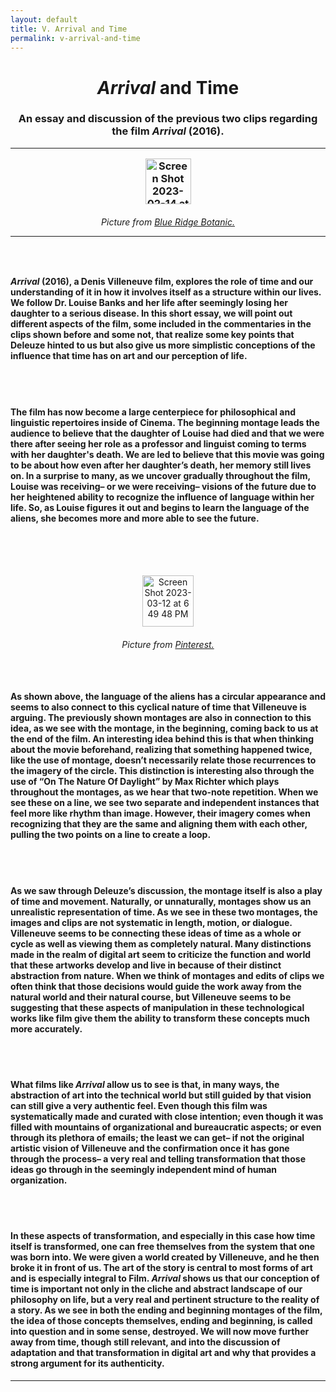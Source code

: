 ```yaml
---
layout: default
title: V. Arrival and Time
permalink: v-arrival-and-time
---
```

<!-- Add an essay or interpretive material below this line,
using HTML or markdown.  Do not modify this file above this line -->
<h1><center><i>Arrival</i> and Time</center>
<h3><center>An essay and discussion of the previous two clips regarding the film <i>Arrival</i> (2016).</center>
<hr>
<p style="text-align:center;"><img width="73" alt="Screen Shot 2023-02-14 at 6 36 45 PM" src="https://user-images.githubusercontent.com/122332459/218895077-86f3c170-98ea-4b93-b802-819fe61e8277.png"></p>
<h6><center>Picture from <a href="https://www.blueridgebotanic.com/blog/florilegium">Blue Ridge Botanic.</a></center>
<hr>
<br>
<h4><i>Arrival</i> (2016), a Denis Villeneuve film, explores the role of time and our understanding of it in how it involves itself as a structure within our lives. We follow Dr. Louise Banks and her life after seemingly losing her daughter to a serious disease. In this short essay, we will point out different aspects of the film, some included in the commentaries in the clips shown before and some not, that realize some key points that Deleuze hinted to us but also give us more simplistic conceptions of the influence that time has on art and our perception of life.</h4> 
<br>
<br>
<h4>The film has now become a large centerpiece for philosophical and linguistic repertoires inside of Cinema. The beginning montage leads the audience to believe that the daughter of Louise had died and that we were there after seeing her role as a professor and linguist coming to terms with her daughter's death. We are led to believe that this movie was going to be about how even after her daughter’s death, her memory still lives on. In a surprise to many, as we uncover gradually throughout the film, Louise was receiving– or we were receiving– visions of the future due to her heightened ability to recognize the influence of language within her life. So, as Louise figures it out and begins to learn the language of the aliens, she becomes more and more able to see the future.</h4>
<br>
<br>
<br>
<p style="text-align:center;"><img width="82" alt="Screen Shot 2023-03-12 at 6 49 48 PM" src="https://user-images.githubusercontent.com/122332459/224581969-13c76853-e305-4e9a-b53e-9b2a3d31f5c1.png"></p>
  <h6><center>Picture from <a href="https://www.pinterest.com/pin/476959416790757876/">Pinterest.</a></center>
<br>
<br>
<h4>As shown above, the language of the aliens has a circular appearance and seems to also connect to this cyclical nature of time that Villeneuve is arguing. The previously shown montages are also in connection to this idea, as we see with the montage, in the beginning, coming back to us at the end of the film. An interesting idea behind this is that when thinking about the movie beforehand, realizing that something happened twice, like the use of montage, doesn’t necessarily relate those recurrences to the imagery of the circle. This distinction is interesting also through the use of “On The Nature Of Daylight” by Max Richter which plays throughout the montages, as we hear that two-note repetition. When we see these on a line, we see two separate and independent instances that feel more like rhythm than image. However, their imagery comes when recognizing that they are the same and aligning them with each other, pulling the two points on a line to create a loop.</h4>
<br>
<br>
<h4>As we saw through Deleuze’s discussion, the montage itself is also a play of time and movement. Naturally, or unnaturally, montages show us an unrealistic representation of time. As we see in these two montages, the images and clips are not systematic in length, motion, or dialogue. Villeneuve seems to be connecting these ideas of time as a whole or cycle as well as viewing them as completely natural. Many distinctions made in the realm of digital art seem to criticize the function and world that these artworks develop and live in because of their distinct abstraction from nature. When we think of montages and edits of clips we often think that those decisions would guide the work away from the natural world and their natural course, but Villeneuve seems to be suggesting that these aspects of manipulation in these technological works like film give them the ability to transform these concepts much more accurately.</h4>
<br>
<br>
<h4>What films like <i>Arrival</i> allow us to see is that, in many ways, the abstraction of art into the technical world but still guided by that vision can still give a very authentic feel. Even though this film was systematically made and curated with close intention; even though it was filled with mountains of organizational and bureaucratic aspects; or even through its plethora of emails; the least we can get– if not the original artistic vision of Villeneuve and the confirmation once it has gone through the process– a very real and telling transformation that those ideas go through in the seemingly independent mind of human organization.</h4>
<br>
<br>
<h4>In these aspects of transformation, and especially in this case how time itself is transformed, one can free themselves from the system that one was born into. We were given a world created by Villeneuve, and he then broke it in front of us. The art of the story is central to most forms of art and is especially integral to Film. <i>Arrival</i> shows us that our conception of time is important not only in the cliche and abstract landscape of our philosophy on life, but a very real and pertinent structure to the reality of a story. As we see in both the ending and beginning montages of the film, the idea of those concepts themselves, ending and beginning, is called into question and in some sense, destroyed. We will now move further away from time, though still relevant, and into the discussion of adaptation and that transformation in digital art and why that provides a strong argument for its authenticity.</h4>
<hr>

